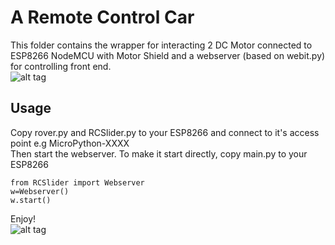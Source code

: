 # A Remote Control Car
This folder contains the wrapper for interacting 2 DC Motor connected to ESP8266 NodeMCU with Motor Shield and a webserver (based on webit.py) for controlling front end.<br >
![alt tag](http://andidinata.com/wp-content/uploads/2018/01/IMG20180127080608.jpg "ESP8266 NodeMCU on MotorShield")

## Usage
Copy rover.py and RCSlider.py to your ESP8266 and connect to it's access point e.g MicroPython-XXXX <br >
Then start the webserver. To make it start directly, copy main.py to your ESP8266 <br >
```
from RCSlider import Webserver
w=Webserver()
w.start()
```
Enjoy! <br >
![alt tag](http://andidinata.com/wp-content/uploads/2018/01/Screenshot_2018-01-27-08-07-02-19-1.png "Controlling front-end")
